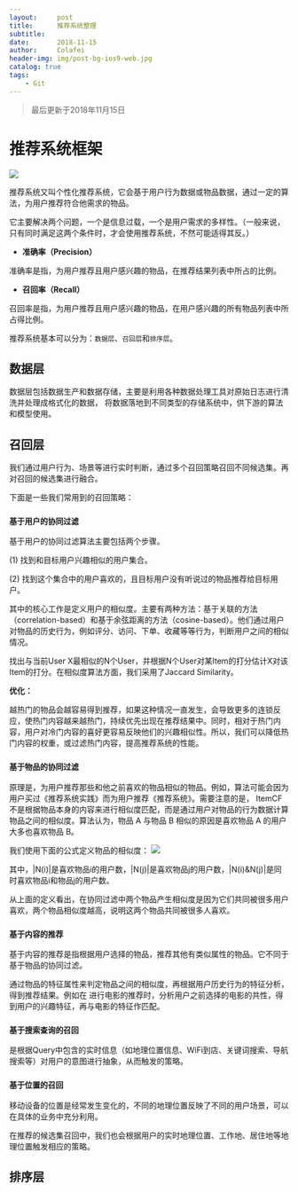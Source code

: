 ```yaml
---
layout:     post
title:      推荐系统整理
subtitle:   
date:       2018-11-15
author:     Colafei
header-img: img/post-bg-ios9-web.jpg
catalog: true
tags:
    - Git
---
```


>最后更新于2018年11月15日

# 推荐系统框架
![](https://upload-images.jianshu.io/upload_images/13880974-53ee77bcf6aaab62.png?imageMogr2/auto-orient/strip%7CimageView2/2/w/904/format/webp)

推荐系统又叫个性化推荐系统，它会基于用户行为数据或物品数据，通过一定的算法，为用户推荐符合他需求的物品。

它主要解决两个问题，一个是信息过载，一个是用户需求的多样性。（一般来说，只有同时满足这两个条件时，才会使用推荐系统，不然可能适得其反。）

- **准确率（Precision）**

准确率是指，为用户推荐且用户感兴趣的物品，在推荐结果列表中所占的比例。

- **召回率（Recall）**

召回率是指，为用户推荐且用户感兴趣的物品，在用户感兴趣的所有物品列表中所占得比例。


推荐系统基本可以分为：``` 数据层 ```、``` 召回层 ```和``` 排序层 ```。

## 数据层 

数据层包括数据生产和数据存储，主要是利用各种数据处理工具对原始日志进行清洗并处理成格式化的数据，
将数据落地到不同类型的存储系统中，供下游的算法和模型使用。

## 召回层

我们通过用户行为、场景等进行实时判断，通过多个召回策略召回不同候选集。再对召回的候选集进行融合。

下面是一些我们常用到的召回策略：

### ``` 基于用户的协同过滤 ```

基于用户的协同过滤算法主要包括两个步骤。

(1) 找到和目标用户兴趣相似的用户集合。

(2) 找到这个集合中的用户喜欢的，且目标用户没有听说过的物品推荐给目标用户。

其中的核心工作是定义用户的相似度。主要有两种方法：基于关联的方法（correlation-based）和基于余弦距离的方法（cosine-based）。他们通过用户对物品的历史行为，例如评分、访问、下单、收藏等等行为，判断用户之间的相似情况。

找出与当前User X最相似的N个User，并根据N个User对某Item的打分估计X对该Item的打分。在相似度算法方面，我们采用了Jaccard Similarity。

**优化：**

越热门的物品会越容易得到推荐，如果这种情况一直发生，会导致更多的连锁反应，使热门内容越来越热门，持续优先出现在推荐结果中。同时，相对于热门内容，用户对冷门内容的喜好更容易反映他们的兴趣相似性。所以，我们可以降低热门内容的权重，或过滤热门内容，提高推荐系统的性能。

### ``` 基于物品的协同过滤 ```

原理是，为用户推荐那些和他之前喜欢的物品相似的物品。例如，算法可能会因为用户买过《推荐系统实践》而为用户推荐《推荐系统》。需要注意的是，
ItemCF 不是根据物品本身的内容来进行相似度匹配，而是通过用户对物品的行为数据计算物品之间的相似度。算法认为，物品 A 与物品 B 相似的原因是喜欢物品 A 的用户大多也喜欢物品 B。

我们使用下面的公式定义物品的相似度：
![](https://upload-images.jianshu.io/upload_images/13880974-f91b92fb2718926a.png?imageMogr2/auto-orient/strip%7CimageView2/2/w/1240)


其中，|N(i)|是喜欢物品i的用户数，|N(j)|是喜欢物品j的用户数，|N(i)&N(j)|是同时喜欢物品i和物品j的用户数。

从上面的定义看出，在协同过滤中两个物品产生相似度是因为它们共同被很多用户喜欢，两个物品相似度越高，说明这两个物品共同被很多人喜欢。

### ``` 基于内容的推荐 ```

基于内容的推荐是指根据用户选择的物品，推荐其他有类似属性的物品。它不同于基于物品的协同过滤。

通过物品的特征属性来判定物品之间的相似度，再根据用户历史行为的特征分析，得到推荐结果。例如在
进行电影的推荐时，分析用户之前选择的电影的共性，得到用户的兴趣特征，再与电影的特征作匹配。

### ``` 基于搜索查询的召回 ```

是根据Query中包含的实时信息（如地理位置信息、WiFi到店、关键词搜索、导航搜索等）对用户的意图进行抽象，从而触发的策略。

### ``` 基于位置的召回 ```

移动设备的位置是经常发生变化的，不同的地理位置反映了不同的用户场景，可以在具体的业务中充分利用。

在推荐的候选集召回中，我们也会根据用户的实时地理位置、工作地、居住地等地理位置触发相应的策略。

## 排序层


